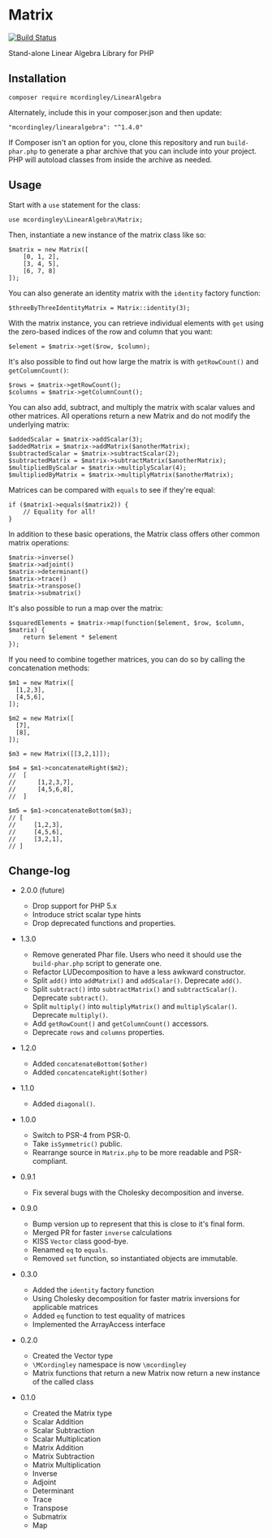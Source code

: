 # Matrix

[![Build Status](https://api.travis-ci.org/repositories/mcordingley/LinearAlgebra.svg)](https://travis-ci.org/mcordingley/LinearAlgebra)

Stand-alone Linear Algebra Library for PHP

## Installation

    composer require mcordingley/LinearAlgebra

Alternately, include this in your composer.json and then update:

    "mcordingley/linearalgebra": "^1.4.0"

If Composer isn't an option for you, clone this repository and run `build-phar.php` to generate a phar
archive that you can include into your project. PHP will autoload classes from inside the archive as needed.

## Usage

Start with a `use` statement for the class:

    use mcordingley\LinearAlgebra\Matrix;

Then, instantiate a new instance of the matrix class like so:

    $matrix = new Matrix([
        [0, 1, 2],
        [3, 4, 5],
        [6, 7, 8]
    ]);

You can also generate an identity matrix with the `identity` factory function:

    $threeByThreeIdentityMatrix = Matrix::identity(3);

With the matrix instance, you can retrieve individual elements with `get` using
the zero-based indices of the row and column that you want:

    $element = $matrix->get($row, $column);

It's also possible to find out how large the matrix is with `getRowCount()` and `getColumnCount()`:

    $rows = $matrix->getRowCount();
    $columns = $matrix->getColumnCount();

You can also add, subtract, and multiply the matrix with scalar values and other
matrices. All operations return a new Matrix and do not modify the underlying matrix:

    $addedScalar = $matrix->addScalar(3);
    $addedMatrix = $matrix->addMatrix($anotherMatrix);
    $subtractedScalar = $matrix->subtractScalar(2);
    $subtractedMatrix = $matrix->subtractMatrix($anotherMatrix);
    $multipliedByScalar = $matrix->multiplyScalar(4);
    $multipliedByMatrix = $matrix->multiplyMatrix($anotherMatrix);

Matrices can be compared with `equals` to see if they're equal:

    if ($matrix1->equals($matrix2)) {
        // Equality for all!
    }

In addition to these basic operations, the Matrix class offers other common
matrix operations:

    $matrix->inverse()
    $matrix->adjoint()
    $matrix->determinant()
    $matrix->trace()
    $matrix->transpose()
    $matrix->submatrix()

It's also possible to run a map over the matrix:

    $squaredElements = $matrix->map(function($element, $row, $column, $matrix) {
        return $element * $element
    });

If you need to combine together matrices, you can do so by calling the concatenation methods:

    $m1 = new Matrix([
      [1,2,3],
      [4,5,6],
    ]);

    $m2 = new Matrix([
      [7],
      [8],
    ]);

    $m3 = new Matrix([[3,2,1]]);

    $m4 = $m1->concatenateRight($m2);
    //  [
    //      [1,2,3,7],
    //      [4,5,6,8],
    //  ]

    $m5 = $m1->concatenateBottom($m3);
    // [
    //     [1,2,3],
    //     [4,5,6],
    //     [3,2,1],
    // ]

## Change-log

- 2.0.0 (future)
    - Drop support for PHP 5.x
    - Introduce strict scalar type hints
    - Drop deprecated functions and properties.

- 1.3.0
    - Remove generated Phar file. Users who need it should use the `build-phar.php` script to generate one.
    - Refactor LUDecomposition to have a less awkward constructor.
    - Split `add()` into `addMatrix()` and `addScalar()`. Deprecate `add()`.
    - Split `subtract()` into `subtractMatrix()` and `subtractScalar()`. Deprecate `subtract()`.
    - Split `multiply()` into `multiplyMatrix()` and `multiplyScalar()`. Deprecate `multiply()`.
    - Add `getRowCount()` and `getColumnCount()` accessors.
    - Deprecate `rows` and `columns` properties.

- 1.2.0
    - Added `concatenateBottom($other)`
    - Added `concatencateRight($other)`

- 1.1.0
    - Added `diagonal()`.

- 1.0.0
    - Switch to PSR-4 from PSR-0.
    - Take `isSymmetric()` public.
    - Rearrange source in `Matrix.php` to be more readable and PSR-compliant.

- 0.9.1
    - Fix several bugs with the Cholesky decomposition and inverse.

- 0.9.0
    - Bump version up to represent that this is close to it's final form.
    - Merged PR for faster `inverse` calculations
    - KISS `Vector` class good-bye.
    - Renamed `eq` to `equals`.
    - Removed `set` function, so instantiated objects are immutable.

- 0.3.0
    - Added the `identity` factory function
    - Using Cholesky decomposition for faster matrix inversions for applicable matrices
    - Added `eq` function to test equality of matrices
    - Implemented the ArrayAccess interface

- 0.2.0
    - Created the Vector type
    - `\MCordingley` namespace is now `\mcordingley`
    - Matrix functions that return a new Matrix now return a new instance of the called class

- 0.1.0
    - Created the Matrix type
    - Scalar Addition
    - Scalar Subtraction
    - Scalar Multiplication
    - Matrix Addition
    - Matrix Subtraction
    - Matrix Multiplication
    - Inverse
    - Adjoint
    - Determinant
    - Trace
    - Transpose
    - Submatrix
    - Map
